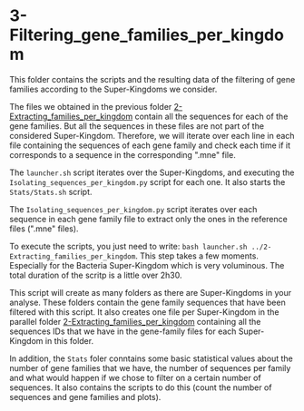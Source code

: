 # 3-Filtering_gene_families_per_kingdom

This folder contains the scripts and the resulting data of the filtering of gene families according to the Super-Kingdoms we consider.

The files we obtained in the previous folder [2-Extracting_families_per_kingdom](https://github.com/BasilePajot/Database_3D_proteins/tree/main/2-Extracting_families_per_kingdom) contain all the sequences for each of the gene families. But all the sequences in these files are not part of the considered Super-Kingdom.
Therefore, we will iterate over each line in each file containing the sequences of each gene family and check each time if it corresponds to a sequence in the corresponding ".mne" file.

The `launcher.sh` script iterates over the Super-Kingdoms, and executing the `Isolating_sequences_per_kingdom.py` script for each one. It also starts the `Stats/Stats.sh` script.

The `Isolating_sequences_per_kingdom.py` script iterates over each sequence in each gene family file to extract only the ones in the reference files (".mne" files).

To execute the scripts, you just need to write:
`bash launcher.sh ../2-Extracting_families_per_kingdom`.
This step takes a few moments. Especially for the Bacteria Super-Kingdom which is very voluminous. The total duration of the scritp is a little over 2h30.

This script will create as many folders as there are Super-Kingdoms in your analyse. These folders contain the gene family sequences that have been filtered with this script. It also creates one file per Super-Kingdom in the parallel folder [2-Extracting_families_per_kingdom](https://github.com/BasilePajot/Database_3D_proteins/tree/main/2-Extracting_families_per_kingdom) containing all the sequences IDs that we have in the gene-family files for each Super-Kingdom in this folder.

In addition, the `Stats` foler conntains some basic statistical values about the number of gene families that we have, the number of sequences per family and what would happen if we chose to filter on a certain number of sequences. It also contains the scripts to do this (count the number of sequences and gene families and plots).
